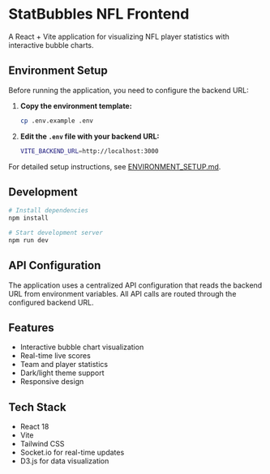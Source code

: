 # StatBubbles NFL Frontend

A React + Vite application for visualizing NFL player statistics with interactive bubble charts.

## Environment Setup

Before running the application, you need to configure the backend URL:

1. **Copy the environment template:**
   ```bash
   cp .env.example .env
   ```

2. **Edit the `.env` file with your backend URL:**
   ```bash
   VITE_BACKEND_URL=http://localhost:3000
   ```

For detailed setup instructions, see [ENVIRONMENT_SETUP.md](./ENVIRONMENT_SETUP.md).

## Development

```bash
# Install dependencies
npm install

# Start development server
npm run dev
```

## API Configuration

The application uses a centralized API configuration that reads the backend URL from environment variables. All API calls are routed through the configured backend URL.

## Features

- Interactive bubble chart visualization
- Real-time live scores
- Team and player statistics
- Dark/light theme support
- Responsive design

## Tech Stack

- React 18
- Vite
- Tailwind CSS
- Socket.io for real-time updates
- D3.js for data visualization
